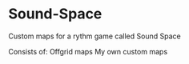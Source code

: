 # Sound-Space
Custom maps for a rythm game called Sound Space

Consists of:
Offgrid maps
My own custom maps
